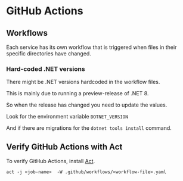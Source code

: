 # GitHub Actions

## Workflows

Each service has its own workflow that is triggered when files in their specific directories have changed.

### Hard-coded .NET versions

There might be .NET versions hardcoded in the workflow files. 

This is mainly due to running a preview-release of .NET 8.

So when the release has changed you need to update the values.

Look for the environment variable ``DOTNET_VERSION``

And if there are migrations for the ``dotnet tools install`` command.

## Verify GitHub Actions with Act

To verify GitHub Actions, install [Act](https://github.com/nektos/act).

```
act -j <job-name>  -W .github/workflows/<workflow-file>.yaml
``````